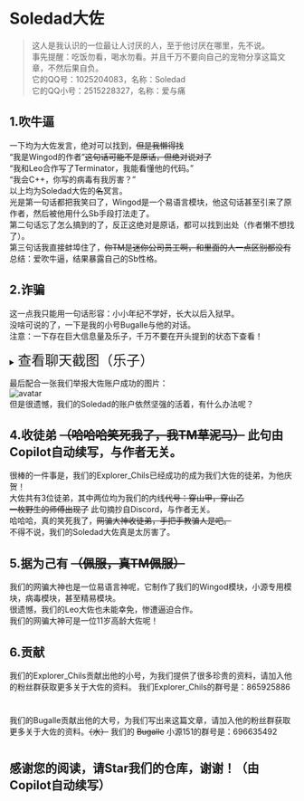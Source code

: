 # Soledad大佐

>这人是我认识的一位最让人讨厌的人，至于他讨厌在哪里，先不说。\
>事先提醒：吃饭勿看，喝水勿看。并且千万不要向自己的宠物分享这篇文章，不然后果自负。\
>它的QQ号：1025204083，名称：Soledad\
>它的QQ小号：2515228327，名称：爱与痛

## 1.吹牛逼
一下均为大佐发言，绝对可以找到，~~但是我懒得找~~\
“我是Wingod的作者”~~这句话可能不是原话，但绝对说对了~~\
“我和Leo合作写了Terminator，我能看懂他的代码。”\
“我会C++，你写的病毒有我厉害？”\
以上均为Soledad大佐的~~名~~冥言。\
光是第一句话都把我笑曰了，Wingod是一个易语言模块，他这句话甚至引来了原作者，然后被他用什么Sb手段打法走了。\
第二句话忘了怎么搞到的了，反正这绝对是原话，都可以找到出处（作者懒不想找了）。\
第三句话我直接蚌埠住了，~~你TM是迷你公司员工啊，和里面的人一点区别都没有~~\
总结：爱吹牛逼，结果暴露自己的Sb性格。

## 2.诈骗
这一点我只能用一句话形容：小小年纪不学好，长大以后入狱早。\
没啥可说的了，一下是我的小号Bugalle与他的对话。\
注意：一下存在巨大信息量及乐子，千万不要在开头提到的状态下查看！

<details>
<summary><font size=5>查看聊天截图（乐子）</font></summary>

![avatar](https://raw.githubusercontent.com/xiaoyuan151/Soledad/main/images/avatar1.png)\
![avatar](https://raw.githubusercontent.com/xiaoyuan151/Soledad/main/images/avatar2.png)\
![avatar](https://raw.githubusercontent.com/xiaoyuan151/Soledad/main/images/avatar3.png)\
![avatar](https://raw.githubusercontent.com/xiaoyuan151/Soledad/main/images/avatar4.png)\
![avatar](https://raw.githubusercontent.com/xiaoyuan151/Soledad/main/images/avatar5.png)\
![avatar](https://raw.githubusercontent.com/xiaoyuan151/Soledad/main/images/avatar6.png)\
![avatar](https://raw.githubusercontent.com/xiaoyuan151/Soledad/main/images/avatar7.png)\
![avatar](https://raw.githubusercontent.com/xiaoyuan151/Soledad/main/images/avatar8.png)\
![avatar](https://raw.githubusercontent.com/xiaoyuan151/Soledad/main/images/avatar9.png)\
![avatar](https://raw.githubusercontent.com/xiaoyuan151/Soledad/main/images/avatar10.png)\
![avatar](https://raw.githubusercontent.com/xiaoyuan151/Soledad/main/images/avatar11.png)\
![avatar](https://raw.githubusercontent.com/xiaoyuan151/Soledad/main/images/avatar12.png)\
![avatar](https://raw.githubusercontent.com/xiaoyuan151/Soledad/main/images/avatar13.png)\
![avatar](https://raw.githubusercontent.com/xiaoyuan151/Soledad/main/images/avatar14.png)\
![avatar](https://raw.githubusercontent.com/xiaoyuan151/Soledad/main/images/avatar15.png)\
![avatar](https://raw.githubusercontent.com/xiaoyuan151/Soledad/main/images/avatar16.png)\
![avatar](https://raw.githubusercontent.com/xiaoyuan151/Soledad/main/images/avatar17.png)\
![avatar](https://raw.githubusercontent.com/xiaoyuan151/Soledad/main/images/avatar18.png)\
![avatar](https://raw.githubusercontent.com/xiaoyuan151/Soledad/main/images/avatar19.png)\
![avatar](https://raw.githubusercontent.com/xiaoyuan151/Soledad/main/images/avatar20.png)\
![avatar](https://raw.githubusercontent.com/xiaoyuan151/Soledad/main/images/avatar21.png)\
![avatar](https://raw.githubusercontent.com/xiaoyuan151/Soledad/main/images/avatar22.png)\
![avatar](https://raw.githubusercontent.com/xiaoyuan151/Soledad/main/images/avatar23.png)\
![avatar](https://raw.githubusercontent.com/xiaoyuan151/Soledad/main/images/avatar24.png)

</details>

最后配合一张我们举报大佐账户成功的图片：\
![avatar](https://raw.githubusercontent.com/xiaoyuan151/Soledad/main/images/avatar25.png)\
但是很遗憾，我们的Soledad的账户依然坚强的活着，有什么办法呢？

## 4.收徒弟 ~~（哈哈哈笑死我了，我TM草泥马）~~ 此句由Copilot自动续写，与作者无关。
很棒的一件事是，我们的Explorer_Chils已经成功的成为我们大佐的徒弟，为他庆贺！\
大佐共有3位徒弟，其中两位均为我们的内线~~代号：穿山甲，穿山乙~~\
~~一枚野生的师傅出现了~~ 此句摘抄自Discord，与作者无关。\
哈哈哈，真的笑死我了，~~网骗大神收徒弟，手把手教骗人是吧。~~\
不得不说，我们的Soledad大佐真是太厉害了。

## 5.据为己有 ~~（佩服，真TM佩服）~~
我们的网骗大神也是一位易语言神呢，它制作了我们的Wingod模块，小源专用模块，病毒模块，甚至精易模块。\
很遗憾，我们的Leo大佐也未能幸免，惨遭逼迫合作。\
我们的网骗大神可是一位11岁高龄大佐呢！

## 6.贡献
我们的Explorer_Chils贡献出他的小号，为我们提供了很多珍贵的资料，请加入他的粉丝群获取更多关于大佐的资料。
我们Explorer_Chils的群号是：865925886
#
我们的Bugalle贡献出他的大号，为我们写出来这篇文章，请加入他的粉丝群获取更多关于大佐的资料。~~（水）~~
我们的 ~~Bugalle~~ 小源151的群号是：696635492
#
## 感谢您的阅读，请Star我们的仓库，谢谢！（由Copilot自动续写）
